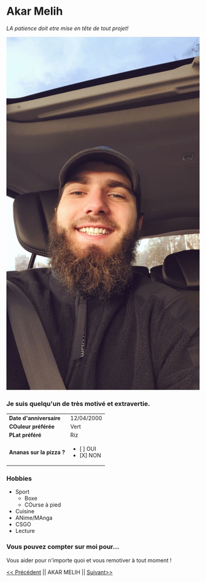 # Akar Melih
*LA patience doit etre mise en tête de tout projet!*

![Akar Melih](/image/moi.jpg "Titre de l'image")

### Je suis quelqu'un de très motivé et extravertie.



|   |   |
|---|---|
|__Date d'anniversaire__    | 12/04/2000      |
| __COuleur préférée__      | Vert            |
| __PLat préféré__          | Riz             |
| __Ananas sur la pizza ?__ | <ul><li>[ ] OUI</li> <li>[X] NON </li></lu>|


### Hobbies

* Sport
    * Boxe
    * COurse à pied
* Cuisine   
* ANime/MAnga
* CSGO
* Lecture

### Vous pouvez compter sur moi pour...
Vous aider pour n'importe quoi et vous remotiver à tout moment !



[<< Précédent][1] || AKAR MELIH || [Suivant>>][2]

[1]:https://github.com/VOOSsebastien/markdown-challenge
[2]:https://github.com/allaseau/markdown-challenge